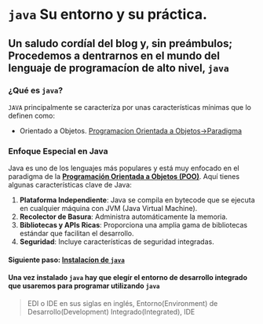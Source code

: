 # `java` Su entorno y su práctica.

## Un saludo cordíal del blog y, sin preámbulos; Procedemos a dentrarnos en el mundo del lenguaje de programacíon de alto nivel, `java`

### ¿Qué es `java`?

`JAVA` principalmente se caracteríza por unas características mínimas que lo definen como:
- Orientado a Objetos. [Programacíon Orientada a Objetos->Paradigma](../Anexos/teoria_general_programacion)

### Enfoque Especial en Java
Java es uno de los lenguajes más populares y está muy enfocado en el paradigma de la [**Programación Orientada a Objetos (POO)**](../Anexos/poo_java). Aquí tienes algunas características clave de Java:

1. **Plataforma Independiente**: Java se compila en bytecode que se ejecuta en cualquier máquina con JVM (Java Virtual Machine).
2. **Recolector de Basura**: Administra automáticamente la memoria.
3. **Bibliotecas y APIs Ricas**: Proporciona una amplia gama de bibliotecas estándar que facilitan el desarrollo.
4. **Seguridad**: Incluye características de seguridad integradas.


#### Siguiente paso: [Instalacíon de `java`](./instalacion_java/instalar_jdk)

#### Una vez instalado `java` hay que elegír el entorno de desarrollo integrado que usaremos para programar utilizando `java`

> EDI o IDE en sus siglas en inglés, Entorno(Environment) de Desarrollo(Development) Integrado(Integrated), IDE

